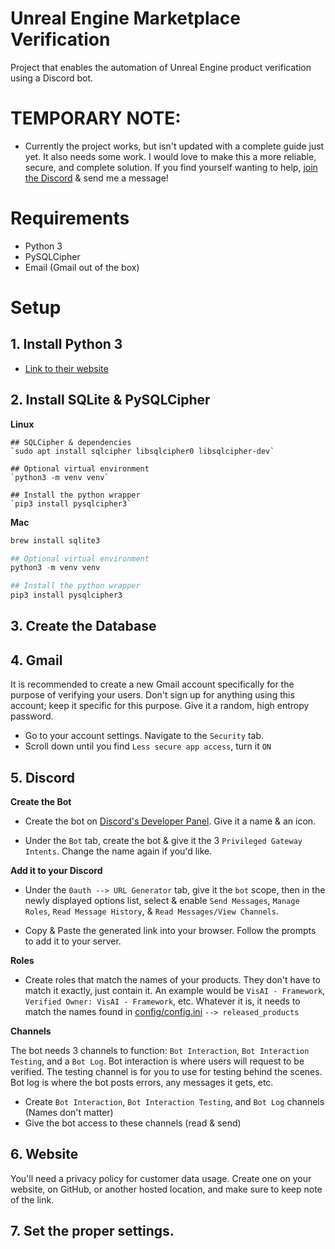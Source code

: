 # Unreal Engine Marketplace Verification

Project that enables the automation of Unreal Engine product verification using a Discord bot. 

# TEMPORARY NOTE:

- Currently the project works, but isn't updated with a complete guide just yet. It also needs some work. I would love to make this a more reliable, secure, and complete solution. If you find yourself wanting to help, [join the Discord](https://discord.gg/FEnDUZ7rNK) & send me a message!


# Requirements
- Python 3
- PySQLCipher
- Email (Gmail out of the box)

# Setup

## 1. Install Python 3
- [Link to their website](https://www.python.org/download/releases/3.0/)

## 2. Install SQLite & PySQLCipher

**Linux**
```
## SQLCipher & dependencies
`sudo apt install sqlcipher libsqlcipher0 libsqlcipher-dev`

## Optional virtual environment
`python3 -m venv venv`

## Install the python wrapper
`pip3 install pysqlcipher3`
```

**Mac**
```py
brew install sqlite3

## Optional virtual environment
python3 -m venv venv

## Install the python wrapper
pip3 install pysqlcipher3
```

## 3. Create the Database

## 4. Gmail
It is recommended to create a new Gmail account specifically for the purpose of verifying your users. Don't sign up for anything using this account; keep it specific for this purpose. Give it a random, high entropy password.

- Go to your account settings. Navigate to the `Security` tab. 
- Scroll down until you find `Less secure app access`, turn it `ON`

## 5. Discord
**Create the Bot**
- Create the bot on [Discord's Developer Panel](https://discord.com/developers/applications). Give it a name & an icon. 

- Under the `Bot` tab, create the bot & give it the 3 `Privileged Gateway Intents`. Change the name again if you'd like. 


**Add it to your Discord**
- Under the `0auth --> URL Generator` tab, give it the `bot` scope, then in the newly displayed options list, select & enable `Send Messages`, `Manage Roles`, `Read Message History`, & `Read Messages/View Channels`. 

- Copy & Paste the generated link into your browser. Follow the prompts to add it to your server. 

**Roles**
- Create roles that match the names of your products. They don't have to match it exactly, just contain it. An example would be `VisAI - Framework`, `Verified Owner: VisAI - Framework`, etc. Whatever it is, it needs to match the names found in [config/config.ini](https://github.com/Visualistic-Studios/Unreal-Marketplace-Verification/blob/main/config/config.ini) `--> released_products`


**Channels**

The bot needs 3 channels to function: `Bot Interaction`, `Bot Interaction Testing`, and a `Bot Log`. Bot interaction is where users will request to be verified. The testing channel is for you to use for testing behind the scenes. Bot log is where the bot posts errors, any messages it gets, etc. 

- Create `Bot Interaction`, `Bot Interaction Testing`, and `Bot Log` channels (Names don't matter)
- Give the bot access to these channels (read & send)

## 6. Website
You'll need a privacy policy for customer data usage. Create one on your website, on GitHub, or another hosted location, and make sure to keep note of the link. 

## 7. Set the proper settings. 
